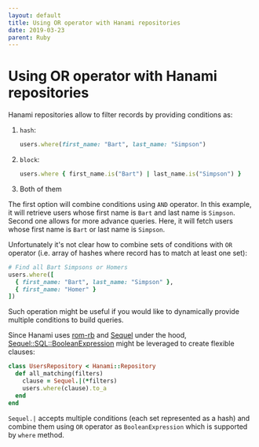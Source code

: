 ```yaml
---
layout: default
title: Using OR operator with Hanami repositories
date: 2019-03-23
parent: Ruby
---
```


# Using OR operator with Hanami repositories

Hanami repositories allow to filter records by providing conditions as:

1. `hash`:

    ```ruby
    users.where(first_name: "Bart", last_name: "Simpson")
    ```

2. `block`:

    ```ruby
    users.where { first_name.is("Bart") | last_name.is("Simpson") }
    ```

3. Both of them

The first option will combine conditions using `AND` operator. In this example, it will retrieve users whose first name is `Bart` and last name is `Simpson`. Second one allows for more advance queries. Here, it will fetch users whose first name is `Bart` or last name is `Simpson`.

Unfortunately it's not clear how to combine sets of conditions with `OR` operator (i.e. array of hashes where record has to match at least one set):

```ruby
# Find all Bart Simpsons or Homers
users.where([
  { first_name: "Bart", last_name: "Simpson" },
  { first_name: "Homer" }
])
```

Such operation might be useful if you would like to dynamically provide multiple conditions to build queries.

Since Hanami uses [rom-rb](https://rom-rb.org/) and [Sequel](http://sequel.jeremyevans.net/) under the hood, [Sequel::SQL::BooleanExpression](http://sequel.jeremyevans.net/rdoc/classes/Sequel/SQL/BooleanExpression.html) might be leveraged to create  flexible clauses:

```ruby
class UsersRepository < Hanami::Repository
  def all_matching(filters)
    clause = Sequel.|(*filters)
    users.where(clause).to_a
  end
end
```

`Sequel.|` accepts multiple conditions (each set represented as a hash) and combine them using `OR` operator as `BooleanExpression` which is supported by `where` method.